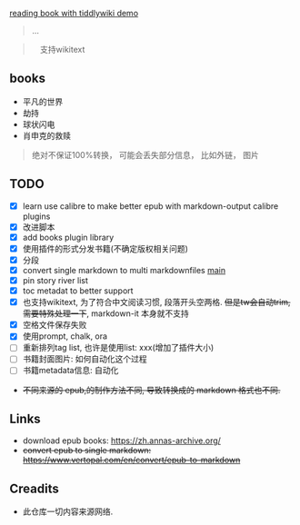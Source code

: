 [reading book with tiddlywiki demo](https://oeyoews.github.io/reading-books-with-tiddlywiki/)

> ...

>　支持wikitext

## books

- 平凡的世界
- 劫持
- 球状闪电
- 肖申克的救赎

> 绝对不保证100%转换， 可能会丢失部分信息， 比如外链， 图片

## TODO

- [x] learn use calibre to make better epub with markdown-output calibre plugins
- [x] 改进脚本
- [x] add books plugin library
- [x] 使用插件的形式分发书籍(不确定版权相关问题)
- [x] 分段
- [x] convert single markdown to multi markdownfiles [main](./src/main.js)
- [x] pin story river list
- [x] toc metadat to better support
- [x] 也支持wikitext, 为了符合中文阅读习惯, 段落开头空两格. ~~但是tw会自动trim, 需要特殊处理一下~~, markdown-it 本身就不支持
- [x] 空格文件保存失败
- [x] 使用prompt, chalk, ora
- [ ] 重新排列tag list, 也许是使用list: xxx(增加了插件大小)
- [ ] 书籍封面图片: 如何自动化这个过程
- [ ] 书籍metadata信息: 自动化

- ~~不同来源的 epub,的制作方法不同, 导致转换成的 markdown 格式也不同.~~

## Links

- download epub books: https://zh.annas-archive.org/
- ~~convert epub to single markdown: https://www.vertopal.com/en/convert/epub-to-markdown~~

<!-- ```bash
vertopal convert EPUB_INPUT_FILE --to markdown
``` -->

## Creadits

- 此仓库一切内容来源网络.
